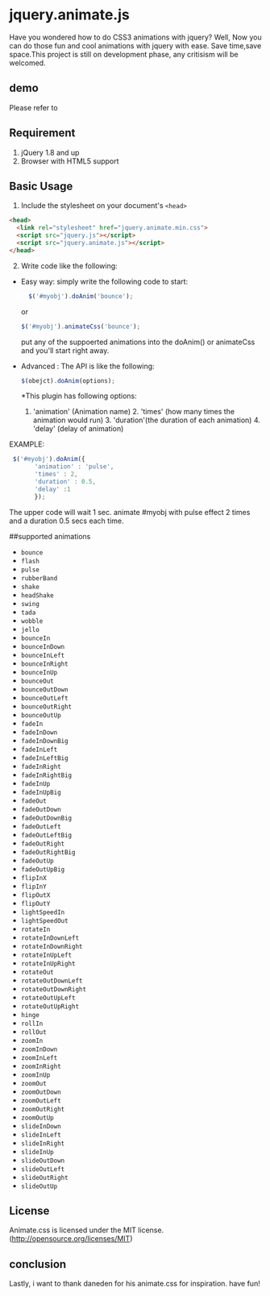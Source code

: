 
# jquery.animate.js
Have you wondered how to do CSS3 animations with jquery? Well, Now you can do those fun and cool animations with jquery with ease. 
Save time,save space.This project is still on development phase, any critisism will be welcomed.

## demo
Please refer to

## Requirement
  1. jQuery 1.8 and up
  2. Browser with HTML5 support
 

## Basic Usage
1. Include the stylesheet on your document's `<head>`

  ```html
  <head>
    <link rel="stylesheet" href="jquery.animate.min.css">
    <script src="jquery.js"></script>
    <script src="jquery.animate.js"></script>
  </head>
  ```
2. Write code like the following:

* Easy way: simply write the following code to start:
  ```javascript
    $('#myobj').doAnim('bounce');
   ```
   or
   ```javascript
   $('#myobj').animateCss('bounce');
   ```
   put any of the suppoerted animations into the doAnim() or animateCss and you'll start right away.
   
* Advanced : 
  The API is like the following:
   ```javascript
   $(obejct).doAnim(options);
   ```
   *This plugin has following options:
    1. 'animation' (Animation name)
		2. 'times' (how many times the animation would run)
		3. 'duration'(the duration of each animation)
		4. 'delay' (delay of animation)
    
EXAMPLE:
 ```javascript
  $('#myobj').doAnim({
        'animation' : 'pulse',
        'times' : 2,
        'duration' : 0.5,
        'delay' :1
        });
   ```
   The upper code will wait 1 sec. animate #myobj with pulse effect 2 times and a duration 0.5 secs each time.

##supported animations

  * `bounce`
  * `flash`
  * `pulse`
  * `rubberBand`
  * `shake`
  * `headShake`
  * `swing`
  * `tada`
  * `wobble`
  * `jello`
  * `bounceIn`
  * `bounceInDown`
  * `bounceInLeft`
  * `bounceInRight`
  * `bounceInUp`
  * `bounceOut`
  * `bounceOutDown`
  * `bounceOutLeft`
  * `bounceOutRight`
  * `bounceOutUp`
  * `fadeIn`
  * `fadeInDown`
  * `fadeInDownBig`
  * `fadeInLeft`
  * `fadeInLeftBig`
  * `fadeInRight`
  * `fadeInRightBig`
  * `fadeInUp`
  * `fadeInUpBig`
  * `fadeOut`
  * `fadeOutDown`
  * `fadeOutDownBig`
  * `fadeOutLeft`
  * `fadeOutLeftBig`
  * `fadeOutRight`
  * `fadeOutRightBig`
  * `fadeOutUp`
  * `fadeOutUpBig`
  * `flipInX`
  * `flipInY`
  * `flipOutX`
  * `flipOutY`
  * `lightSpeedIn`
  * `lightSpeedOut`
  * `rotateIn`
  * `rotateInDownLeft`
  * `rotateInDownRight`
  * `rotateInUpLeft`
  * `rotateInUpRight`
  * `rotateOut`
  * `rotateOutDownLeft`
  * `rotateOutDownRight`
  * `rotateOutUpLeft`
  * `rotateOutUpRight`
  * `hinge`
  * `rollIn`
  * `rollOut`
  * `zoomIn`
  * `zoomInDown`
  * `zoomInLeft`
  * `zoomInRight`
  * `zoomInUp`
  * `zoomOut`
  * `zoomOutDown`
  * `zoomOutLeft`
  * `zoomOutRight`
  * `zoomOutUp`
  * `slideInDown`
  * `slideInLeft`
  * `slideInRight`
  * `slideInUp`
  * `slideOutDown`
  * `slideOutLeft`
  * `slideOutRight`
  * `slideOutUp`


## License
Animate.css is licensed under the MIT license. (http://opensource.org/licenses/MIT)

## conclusion
 Lastly, i want to thank daneden for his animate.css for inspiration. have fun!

